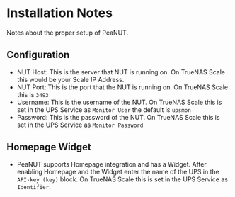 # Installation Notes

Notes about the proper setup of PeaNUT.

## Configuration

- NUT Host: This is the server that NUT is running on. On TrueNAS Scale this would be your Scale IP Address.
- NUT Port: This is the port that the NUT is running on. On TrueNAS Scale this is `3493`
- Username: This is the username of the NUT. On TrueNAS Scale this is set in the UPS Service as `Monitor User` the default is `upsmon`
- Password: This is the password of the NUT. On TrueNAS Scale this is set in the UPS Service as `Monitor Password`

## Homepage Widget

- PeaNUT supports Homepage integration and has a Widget. After enabling Homepage and the Widget enter the name of the UPS in the `API-key (key)` block. On TrueNAS Scale this is set in the UPS Service as `Identifier`.